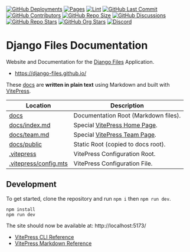 [![GitHub Deployments](https://img.shields.io/github/deployments/django-files/django-files.github.io/github-pages?logo=github&label=deploy)](https://github.com/django-files/django-files.github.io/deployments)
[![Pages](https://img.shields.io/github/actions/workflow/status/django-files/django-files.github.io/pages.yaml?logo=cachet&label=pages)](https://github.com/django-files/django-files.github.io/actions/workflows/pages.yaml)
[![Lint](https://img.shields.io/github/actions/workflow/status/django-files/django-files.github.io/lint.yaml?logo=cachet&label=lint)](https://github.com/django-files/django-files.github.io/actions/workflows/lint.yaml)
[![GitHub Last Commit](https://img.shields.io/github/last-commit/django-files/django-files.github.io?logo=vitepress&logoColor=white&label=updated)](https://github.com/django-files/django-files.github.io/pulse)
[![GitHub Contributors](https://img.shields.io/github/contributors/django-files/django-files.github.io?logo=github)](https://github.com/django-files/django-files.github.io/graphs/contributors)
[![GitHub Repo Size](https://img.shields.io/github/repo-size/django-files/django-files.github.io?logo=bookstack&logoColor=white&label=repo%20size)](https://github.com/django-files/django-files.github.io)
[![GitHub Discussions](https://img.shields.io/github/discussions/django-files/django-files?logo=github)](https://github.com/django-files/django-files/discussions)
[![GitHub Repo Stars](https://img.shields.io/github/stars/django-files/django-files?style=flat&logo=github)](https://github.com/django-files/django-files/stargazers)
[![GitHub Org Stars](https://img.shields.io/github/stars/django-files?style=flat&logo=github&label=org%20stars)](https://github.com/django-files)
[![Discord](https://img.shields.io/discord/899171661457293343?logo=discord&logoColor=white&label=discord&color=7289da)](https://discord.gg/wXy6m2X8wY)

# Django Files Documentation

Website and Documentation for the [Django Files](https://github.com/django-files/django-files) Application.

- https://django-files.github.io/

These [docs](docs) are **written in plain text** using Markdown and built with [VitePress](https://vitepress.dev/).

| Location                                       | Description                                                                             |
| ---------------------------------------------- | --------------------------------------------------------------------------------------- |
| [docs](docs)                                   | Documentation Root (Markdown files).                                                    |
| [docs/index.md](docs/index.md)                 | Special [VitePress Home Page](https://vitepress.dev/reference/default-theme-home-page). |
| [docs/team.md](docs/team.md)                   | Special [VitePress Team Page](https://vitepress.dev/reference/default-theme-team-page). |
| [docs/public](docs/public)                     | Static Root (copied to docs root).                                                      |
| [.vitepress](.vitepress)                       | VitePress Configuration Root.                                                           |
| [.vitepress/config.mts](.vitepress/config.mts) | VitePress Configuration File.                                                           |

## Development

To get started, clone the repository and run `npm i` then `npm run dev`.

```shell
npm install
npm run dev
```

The site should now be available at: http://localhost:5173/

- [VitePress CLI Reference](https://vitepress.dev/reference/cli)
- [VitePress Markdown Reference](https://vitepress.dev/guide/markdown)
